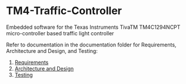 # TM4-Traffic-Controller
Embedded software for the Texas Instruments TivaTM TM4C1294NCPT micro-controller based traffic light controller

Refer to documentation in the documentation folder for Requirements, Architecture and Design, and Testing:
1. [Requirements](documentation/1_Engineering.md)
2. [Architecture and Design](documentation/2_Architecture_Design.md)
3. [Testing](documentation/3_Testing.md)